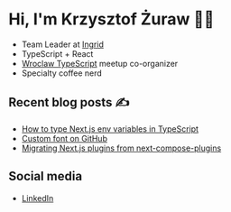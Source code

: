 # Hi, I'm Krzysztof Żuraw 👋🏻

- Team Leader at [Ingrid](https://www.ingrid.com/)
- TypeScript + React
- [Wroclaw TypeScript](https://www.meetup.com/WrocTypeScript/) meetup co-organizer
- Specialty coffee nerd

## Recent blog posts ✍️

<!-- FEED-START -->
- [How to type Next.js env variables in TypeScript](https://krzysztofzuraw.com/2022/how-to-type-next-js-env-variables-in-typescript/)
- [Custom font on GitHub](https://krzysztofzuraw.com/2022/custom-font-on-github/)
- [Migrating Next.js plugins from next-compose-plugins](https://krzysztofzuraw.com/2022/migrating-next-js-plugins-from-next-compose-plugins/)
<!-- FEED-END -->

## Social media

- [LinkedIn](https://pl.linkedin.com/in/krzysztofzuraw)